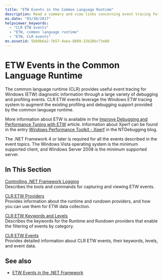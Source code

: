 ```yaml
---
title: "ETW Events in the Common Language Runtime"
description: Read a summary and view links concerning event tracing for Windows (ETW) events in the common language runtime (CLR).
ms.date: "03/30/2017"
helpviewer_keywords: 
  - "CLR ETW events"
  - "ETW, common language runtime"
  - "ETW, CLR events"
ms.assetid: 5bb9b6a2-7b57-4aea-8809-32b28bc73e88
---
```

# ETW Events in the Common Language Runtime

The common language runtime (CLR) provides useful event tracing for Windows (ETW) diagnostic information through a large variety of debugging and profiling events. CLR ETW events leverage the Windows ETW tracing system to augment the existing profiling and debugging support provided by the common language runtime.  
  
 More information about ETW is available in the [Improve Debugging and Performance Tuning with ETW](/archive/msdn-magazine/2007/april/event-tracing-improve-debugging-and-performance-tuning-with-etw) article. Information about Xperf can be found in the entry [Windows Performance Toolkit - Xperf](/archive/blogs/ntdebugging/windows-performance-toolkit-xperf) in the NTDebugging blog.  
  
 The .NET Framework 4 or later is required for all the events described in the event topics. The Windows Vista operating system is the minimum supported client, and Windows Server 2008 is the minimum supported server.  
  
## In This Section  

 [Controlling .NET Framework Logging](controlling-logging.md)  
 Describes the tools and commands for capturing and viewing ETW events.  
  
 [CLR ETW Providers](clr-etw-providers.md)  
 Provides information about the runtime and rundown providers, and how you can use them for ETW data collection.  
  
 [CLR ETW Keywords and Levels](clr-etw-keywords-and-levels.md)  
 Describes the keywords for the Runtime and Rundown providers that enable the filtering of events by category.  
  
 [CLR ETW Events](clr-etw-events.md)  
 Provides detailed information about CLR ETW events, their keywords, levels, and event data.  
  
## See also

- [ETW Events in the .NET Framework](etw-events.md)

